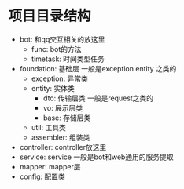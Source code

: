 # 项目目录结构
- bot: 和qq交互相关的放这里
    - func: bot的方法
    - timetask: 时间类型任务
- foundation: 基础层 一般是exception entity 之类的
    - exception: 异常类
    - entity: 实体类
        - dto: 传输层类 一般是request之类的
        - vo: 展示层类
        - base: 存储层类
    - util: 工具类
    - assembler: 组装类
- controller: controller放这里
- service: service 一般是bot和web通用的服务提取
- mapper: mapper层
- config: 配置类
